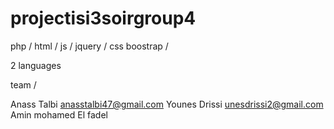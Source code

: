 # projectisi3soirgroup4

php / html / js / jquery / css boostrap / 

2 languages

team / 

Anass Talbi  anasstalbi47@gmail.com
Younes Drissi unesdrissi2@gmail.com
Amin mohamed El fadel 
